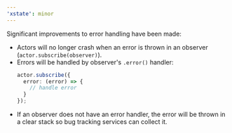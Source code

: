 ```yaml
---
'xstate': minor
---
```


Significant improvements to error handling have been made:

- Actors will no longer crash when an error is thrown in an observer (`actor.subscribe(observer)`).
- Errors will be handled by observer's `.error()` handler:
  ```ts
  actor.subscribe({
    error: (error) => {
      // handle error
    }
  });
  ```
- If an observer does not have an error handler, the error will be thrown in a clear stack so bug tracking services can collect it.
